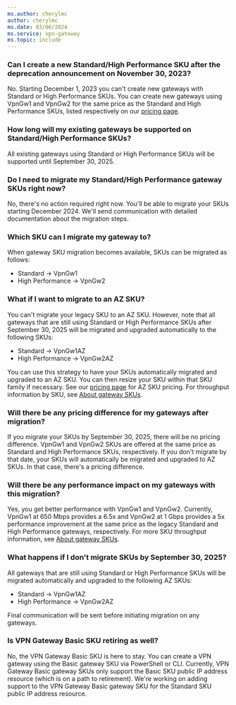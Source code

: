 ```yaml
---
ms.author: cherylmc
author: cherylmc
ms.date: 03/06/2024
ms.service: vpn-gateway
ms.topic: include
---
```


### Can I create a new Standard/High Performance SKU after the deprecation announcement on November 30, 2023?
  
No. Starting December 1, 2023 you can't create new gateways with Standard or High Performance SKUs. You can create new gateways using VpnGw1 and VpnGw2 for the same price as the Standard and High Performance SKUs, listed respectively on our [pricing page](https://azure.microsoft.com/pricing/details/vpn-gateway/).

### How long will my existing gateways be supported on Standard/High Performance SKUs?

All existing gateways using Standard or High Performance SKUs will be supported until September 30, 2025.

### Do I need to migrate my Standard/High Performance gateway SKUs right now?
  
No, there's no action required right now. You'll be able to migrate your SKUs starting December 2024. We'll send communication with detailed documentation about the migration steps.

### Which SKU can I migrate my gateway to?

When gateway SKU migration becomes available, SKUs can be migrated as follows:

* Standard -> VpnGw1
* High Performance -> VpnGw2

### What if I want to migrate to an AZ SKU?

You can't migrate your legacy SKU to an AZ SKU. However, note that all gateways that are still using Standard or High Performance SKUs after September 30, 2025 will be migrated and upgraded automatically to the following SKUs:

* Standard -> VpnGw1AZ
* High Performance -> VpnGw2AZ

You can use this strategy to have your SKUs automatically migrated and upgraded to an AZ SKU. You can then resize your SKU within that SKU family if necessary. See our [pricing page](https://azure.microsoft.com/pricing/details/vpn-gateway/) for AZ SKU pricing. For throughput information by SKU, see [About gateway SKUs](https://go.microsoft.com/fwlink/?linkid=2256302).

### Will there be any pricing difference for my gateways after migration?

If you migrate your SKUs by September 30, 2025, there will be no pricing difference. VpnGw1 and VpnGw2 SKUs are offered at the same price as Standard and High Performance SKUs, respectively. If you don't migrate by that date, your SKUs will automatically be migrated and upgraded to AZ SKUs. In that case, there's a pricing difference.

### Will there be any performance impact on my gateways with this migration?

Yes, you get better performance with VpnGw1 and VpnGw2. Currently, VpnGw1 at 650 Mbps provides a 6.5x and VpnGw2 at 1 Gbps provides a 5x performance improvement at the same price as the legacy Standard and High Performance gateways, respectively. For more SKU throughput information, see [About gateway SKUs](https://go.microsoft.com/fwlink/?linkid=2256302).

### What happens if I don't migrate SKUs by September 30, 2025?

All gateways that are still using Standard or High Performance SKUs will be migrated automatically and upgraded to the following AZ SKUs:

* Standard -> VpnGw1AZ
* High Performance -> VpnGw2AZ

Final communication will be sent before initiating migration on any gateways.

### Is VPN Gateway Basic SKU retiring as well?

No, the VPN Gateway Basic SKU is here to stay. You can create a VPN gateway using the Basic gateway SKU via PowerShell or CLI. Currently, VPN Gateway Basic gateway SKUs only support the Basic SKU public IP address resource (which is on a path to retirement). We're working on adding support to the VPN Gateway Basic gateway SKU for the Standard SKU public IP address resource.
